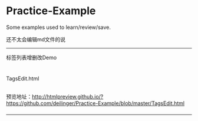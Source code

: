 Practice-Example
================

Some examples used to learn/review/save.

还不太会编辑md文件的说

---------------------------

标签列表增删改Demo
#

TagsEdit.html
##

预览地址：http://htmlpreview.github.io/?https://github.com/deilinger/Practice-Example/blob/master/TagsEdit.html
###

---------------------------
